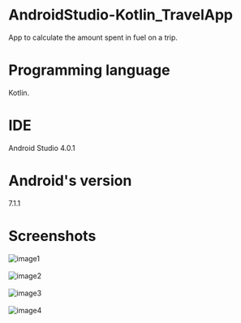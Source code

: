 # AndroidStudio-Kotlin_TravelApp
App to calculate the amount spent in fuel on a trip. 

# Programming language
Kotlin.

# IDE
Android Studio 4.0.1

# Android's version
7.1.1

# Screenshots
![image1](https://user-images.githubusercontent.com/53942734/143711281-c705d390-629a-4023-80d7-16d5e53db41c.png)<br></br>
![image2](https://user-images.githubusercontent.com/53942734/143711297-9425f573-73fa-498c-939f-cee383405a34.png)<br></br>
![image3](https://user-images.githubusercontent.com/53942734/143711304-51c4fa25-8c65-43c5-8867-f71c3cb46be8.png)<br></br>
![image4](https://user-images.githubusercontent.com/53942734/143711311-5aaa45e9-5a61-4ccf-940e-d0bffecc946a.png)<br></br>
